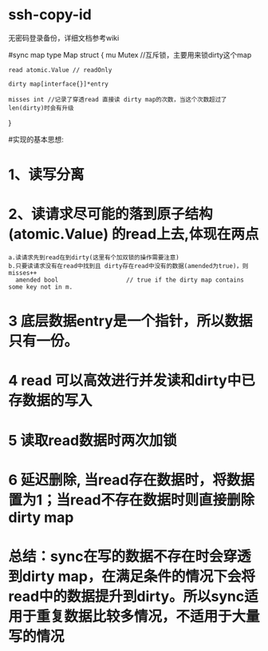 # ssh-copy-id
无密码登录备份，详细文档参考wiki


#sync map
type Map struct {
	mu Mutex //互斥锁，主要用来锁dirty这个map

	read atomic.Value // readOnly
	
	dirty map[interface{}]*entry

	misses int //记录了穿透read 直接读 dirty map的次数，当这个次数超过了len(dirty)时会有升级
}

#实现的基本思想:

# 1、读写分离  
# 2、读请求尽可能的落到原子结构(atomic.Value) 的read上去,体现在两点  
    a.读请求先到read在到dirty(这里有个加双锁的操作需要注意)  
    b.只要读请求没有在read中找到且 dirty存在read中没有的数据(amended为true)，则misses++
      amended bool                   // true if the dirty map contains some key not in m.

# 3 底层数据entry是一个指针，所以数据只有一份。   
# 4 read 可以高效进行并发读和dirty中已存数据的写入    
# 5 读取read数据时两次加锁
# 6 延迟删除, 当read存在数据时，将数据置为1；当read不存在数据时则直接删除dirty map

# 总结：sync在写的数据不存在时会穿透到dirty map，在满足条件的情况下会将read中的数据提升到dirty。所以sync适用于重复数据比较多情况，不适用于大量写的情况
